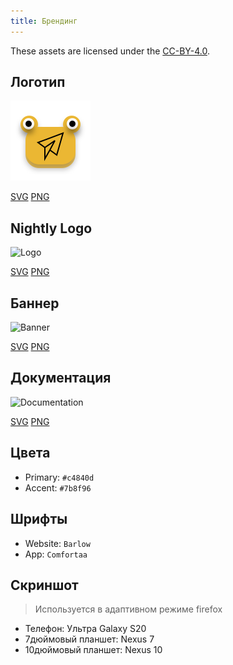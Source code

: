 ```yaml
---
title: Брендинг
---
```


These assets are licensed under the [CC-BY-4.0](https://github.com/LinwoodDev/Butterfly/blob/develop/BRANDING_LICENSE).

## Логотип

![Logo](/img/logo.svg)

[SVG](/img/logo.svg) [PNG](/img/logo.png)

## Nightly Logo

![Logo](/img/nightly.svg)

[SVG](/img/nightly.svg) [PNG](/img/nightly.png)

## Баннер

![Banner](/img/banner.svg)

[SVG](/img/banner.svg) [PNG](/img/banner.png)

## Документация

![Documentation](/img/docs.svg)

[SVG](/img/docs.svg) [PNG](/img/docs.png)

## Цвета

- Primary: `#c4840d`
- Accent: `#7b8f96`

## Шрифты

- Website: `Barlow`
- App: `Comfortaa`

## Скриншот

> Используется в адаптивном режиме firefox

- Телефон: Ультра Galaxy S20
- 7дюймовый планшет: Nexus 7
- 10дюймовый планшет: Nexus 10
